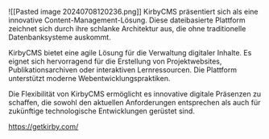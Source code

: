 ![[Pasted image 20240708120236.png]]
 KirbyCMS präsentiert sich als eine innovative Content-Management-Lösung. Diese dateibasierte Plattform zeichnet sich durch ihre schlanke Architektur aus, die ohne traditionelle Datenbanksysteme auskommt.

KirbyCMS bietet eine agile Lösung für die Verwaltung digitaler Inhalte. Es eignet sich hervorragend für die Erstellung von Projektwebsites, Publikationsarchiven oder interaktiven Lernressourcen. Die Plattform unterstützt moderne Webentwicklungspraktiken.

Die Flexibilität von KirbyCMS ermöglicht es innovative digitale Präsenzen zu schaffen, die sowohl den aktuellen Anforderungen entsprechen als auch für zukünftige technologische Entwicklungen gerüstet sind.

https://getkirby.com/